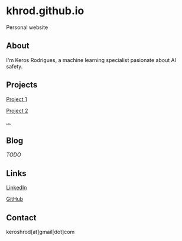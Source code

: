# khrod.github.io
Personal website

## About
I'm Keros Rodrigues, a machine learning specialist pasionate about AI safety.

## Projects
[Project 1](https://www.khrod.github.io/project1/)

[Project 2](https://www.khrod.github.io/project2/)

[...](https://www.khrod.github.io/project3/)

## Blog
*TODO*

## Links
[LinkedIn](https://www.linkedin.com/in/keros-rodrigues/)

[GitHub](https://github.com/khrod/)

## Contact
keroshrod[at]gmail[dot]com
